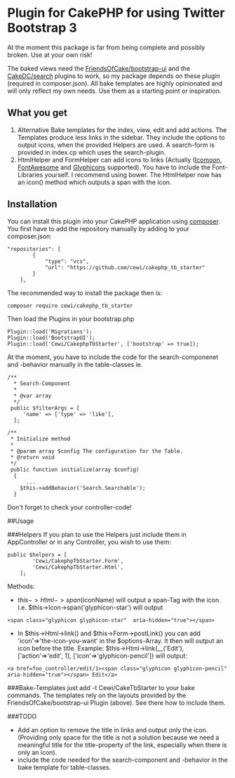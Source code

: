 # Plugin for CakePHP for using Twitter Bootstrap 3

At the moment this package is far from being complete and possibly broken. Use at your own risk!

The baked views need the [FriendsOfCake/bootstrap-ui](https://github.com/FriendsOfCake/bootstrap-ui) and the [CakeDC/search](https://github.com/CakeDC/search/tree/3.0) plugins to work, so my package depends on these plugin (required in composer.json). 
All bake templates are highly opinionated and will only reflect my own needs. Use them as a starting point or inspiration.

## What you get
1. Alternative Bake templates for the index, view, edit and add actions. The Templates produce less links in the sidebar. They include the options to output icons, when the provided Helpers are used. A search-form is provided in index.cp which uses the search-plugin.
2. HtmlHelper and FormHelper can add icons to links (Actually  ([Icomoon](https://icomoon.io/), [FontAwesome](http://fortawesome.github.io/Font-Awesome/) and [Glyphicons](http://getbootstrap.com/components/) supported). You have to include the Font-Libraries yourself. I recommend using bower. The HtmlHelper now has an icon() method which outputs a span with the icon.

## Installation
You can install this plugin into your CakePHP application using [composer](http://getcomposer.org).
You first have to add the repository manually by adding to your composer.json:

```
"repositories": [
        {
            "type": "vcs",
            "url": "https://github.com/cewi/cakephp_tb_starter"
        }
    ],
```


The recommended way to install the package then is:

```
composer require cewi/cakephp_tb_starter
```

Then load the Plugins in your bootstrap.php

```
Plugin::load('Migrations');
Plugin::load('BootstrapUI');
Plugin::load('Cewi/CakephpTbStarter', ['bootstrap' => true]);
```

At the moment, you have to include the code for the search-componenet and -behavior manually in the table-classes ie.

```
/**
  * Search-Component
  *
  * @var array
  */
 public $filterArgs = [
     'name' => ['type' => 'like'],
  ];
    
/**
 * Initialize method
 *
 * @param array $config The configuration for the Table.
 * @return void
 */
 public function initialize(array $config)
  {
      ...
	$this->addBehavior('Search.Searchable');
  }
```
Don't forget to check your controller-code! 

##Usage

###Helpers
If you plan to use the Helpers just include them in AppController or in any Controller, you wish to use them:

```
public $helpers = [
        'Cewi/CakephpTbStarter.Form',
        'Cewi/CakephpTbStarter.Html',
    ];
```

Methods: 

- $this->Html->span($iconName) will output a span-Tag with the icon. I.e. $this->Icon->span('glyphicon-star') will output 
```
<span class="glyphicon glyphicon-star"  aria-hidden="true"></span>
```
- In $this->Html->link() and $this->Form->postLink() you can add 'icon'=>'the-icon-you-want' in the $options-Array. It then will output an icon before the title. Example: $this->Html->link(__('Edit'), ['action'=>'edit', 1], ['icon'=>'glyphicon-pencil']) will output:
```
<a href=foo_controller/edit/1><span class="glyphicon glyphicon-pencil"  aria-hidden="true"></span> Edit</a>
```

###Bake-Templates
just add -t Cewi/CakeTbStarter to your bake commands. The templates rely on the layouts provided by the FriendsOfCake/bootstrap-ui Plugin (above). See there how to include them.
 
###TODO
- Add an option to remove the title in links and output only the icon. (Providing only space for the title is not a solution because we need a meaningful title for the title-property of the link, especially when there is only an icon).
- include the code needed for the search-component and -behavior in the bake template for table-classes.